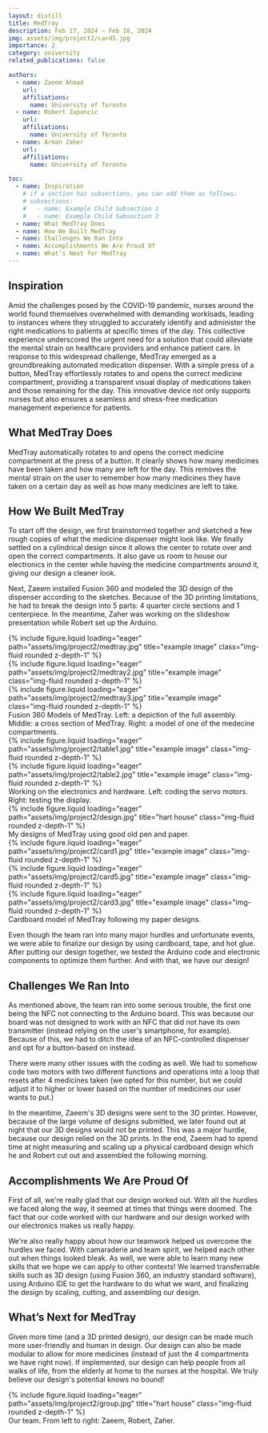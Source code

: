 ```yaml
---
layout: distill
title: MedTray
description: Feb 17, 2024 — Feb 18, 2024
img: assets/img/project2/card5.jpg
importance: 2
category: university
related_publications: false

authors:
  - name: Zaeem Ahmad
    url: 
    affiliations:
      name: University of Toronto
  - name: Robert Zupancic
    url: 
    affiliations:
      name: University of Toronto
  - name: Arman Zaher
    url: 
    affiliations:
      name: University of Toronto

toc:
  - name: Inspiration
    # if a section has subsections, you can add them as follows:
    # subsections:
    #   - name: Example Child Subsection 1
    #   - name: Example Child Subsection 2
  - name: What MedTray Does
  - name: How We Built MedTray
  - name: Challenges We Ran Into
  - name: Accomplishments We Are Proud Of
  - name: What’s Next for MedTray
---
```


## Inspiration

Amid the challenges posed by the COVID-19 pandemic, nurses around the world found themselves overwhelmed with demanding workloads, leading to instances where they struggled to accurately identify and administer the right medications to patients at specific times of the day. This collective experience underscored the urgent need for a solution that could alleviate the mental strain on healthcare providers and enhance patient care. In response to this widespread challenge, MedTray emerged as a groundbreaking automated medication dispenser. With a simple press of a button, MedTray effortlessly rotates to and opens the correct medicine compartment, providing a transparent visual display of medications taken and those remaining for the day. This innovative device not only supports nurses but also ensures a seamless and stress-free medication management experience for patients.

## What MedTray Does

MedTray automatically rotates to and opens the correct medicine compartment at the press of a button. It clearly shows how many medicines have been taken and how many are left for the day. This removes the mental strain on the user to remember how many medicines they have taken on a certain day as well as how many medicines are left to take.

## How We Built MedTray

To start off the design, we first brainstormed together and sketched a few rough copies of what the medicine dispenser might look like. We finally settled on a cylindrical design since it allows the center to rotate over and open the correct compartments. It also gave us room to house our electronics in the center while having the medicine compartments around it, giving our design a cleaner look.

Next, Zaeem installed Fusion 360 and modeled the 3D design of the dispenser according to the sketches. Because of the 3D printing limitations, he had to break the design into 5 parts: 4 quarter circle sections and 1 centerpiece. In the meantime, Zaher was working on the slideshow presentation while Robert set up the Arduino.

<div class="row">
    <div class="col-sm mt-3 mt-md-0">
        {% include figure.liquid loading="eager" path="assets/img/project2/medtray.jpg" title="example image" class="img-fluid rounded z-depth-1" %}
    </div>
    <div class="col-sm mt-3 mt-md-0">
        {% include figure.liquid loading="eager" path="assets/img/project2/medtray2.jpg" title="example image" class="img-fluid rounded z-depth-1" %}
    </div>
    <div class="col-sm mt-3 mt-md-0">
        {% include figure.liquid loading="eager" path="assets/img/project2/medtray3.jpg" title="example image" class="img-fluid rounded z-depth-1" %}
    </div>
</div>
<div class="caption">
    Fusion 360 Models of MedTray. Left: a depiction of the full assembly. Middle: a cross section of MedTray. Right: a model of one of the medecine compartments.
</div>

<div class="row">
    <div class="col-sm mt-3 mt-md-0">
        {% include figure.liquid loading="eager" path="assets/img/project2/table1.jpg" title="example image" class="img-fluid rounded z-depth-1" %}
    </div>
    <div class="col-sm mt-3 mt-md-0">
        {% include figure.liquid loading="eager" path="assets/img/project2/table2.jpg" title="example image" class="img-fluid rounded z-depth-1" %}
    </div>
</div>
<div class="caption">
    Working on the electronics and hardware. Left: coding the servo motors. Right: testing the display.
</div>

<div class="row">
    <div class="col-sm mt-3 mt-md-0">
        {% include figure.liquid loading="eager" path="assets/img/project2/design.jpg" title="hart house" class="img-fluid rounded z-depth-1" %}
    </div>
</div>
<div class="caption">
    My designs of MedTray using good old pen and paper.
</div>

<div class="row">
    <div class="col-sm mt-3 mt-md-0">
        {% include figure.liquid loading="eager" path="assets/img/project2/card1.jpg" title="example image" class="img-fluid rounded z-depth-1" %}
    </div>
    <div class="col-sm mt-3 mt-md-0">
        {% include figure.liquid loading="eager" path="assets/img/project2/card5.jpg" title="example image" class="img-fluid rounded z-depth-1" %}
    </div>
    <div class="col-sm mt-3 mt-md-0">
        {% include figure.liquid loading="eager" path="assets/img/project2/card3.jpg" title="example image" class="img-fluid rounded z-depth-1" %}
    </div>
</div>
<div class="caption">
    Cardboard model of MedTray following my paper designs.
</div>

Even though the team ran into many major hurdles and unfortunate events, we were able to finalize our design by using cardboard, tape, and hot glue. After putting our design together, we tested the Arduino code and electronic components to optimize them further. And with that, we have our design!

## Challenges We Ran Into

As mentioned above, the team ran into some serious trouble, the first one being the NFC not connecting to the Arduino board. This was because our board was not designed to work with an NFC that did not have its own transmitter (instead relying on the user's smartphone, for example). Because of this, we had to ditch the idea of an NFC-controlled dispenser and opt for a button-based on instead.

There were many other issues with the coding as well. We had to somehow code two motors with two different functions and operations into a loop that resets after 4 medicines taken (we opted for this number, but we could adjust it to higher or lower based on the number of medicines our user wants to put.)

In the meantime, Zaeem's 3D designs were sent to the 3D printer. However, because of the large volume of designs submitted, we later found out at night that our 3D designs would not be printed. This was a major hurdle, because our design relied on the 3D prints. In the end, Zaeem had to spend time at night measuring and scaling up a physical cardboard design which he and Robert cut out and assembled the following morning.




## Accomplishments We Are Proud Of

First of all, we're really glad that our design worked out. With all the hurdles we faced along the way, it seemed at times that things were doomed. The fact that our code worked with our hardware and our design worked with our electronics makes us really happy.

We're also really happy about how our teamwork helped us overcome the hurdles we faced. With camaraderie and team spirit, we helped each other out when things looked bleak. As well, we were able to learn many new skills that we hope we can apply to other contexts! We learned transferrable skills such as 3D design (using Fusion 360, an industry standard software), using Arduino IDE to get the hardware to do what we want, and finalizing the design by scaling, cutting, and assembling our design.

## What’s Next for MedTray

Given more time (and a 3D printed design), our design can be made much more user-friendly and human in design. Our design can also be made modular to allow for more medicines (instead of just the 4 compartments we have right now). If implemented, our design can help people from all walks of life, from the elderly at home to the nurses at the hospital. We truly believe our design's potential knows no bound!

<div class="row">
    <div class="col-sm mt-3 mt-md-0">
        {% include figure.liquid loading="eager" path="assets/img/project2/group.jpg" title="hart house" class="img-fluid rounded z-depth-1" %}
    </div>
</div>
<div class="caption">
    Our team. From left to right: Zaeem, Robert, Zaher.
</div>